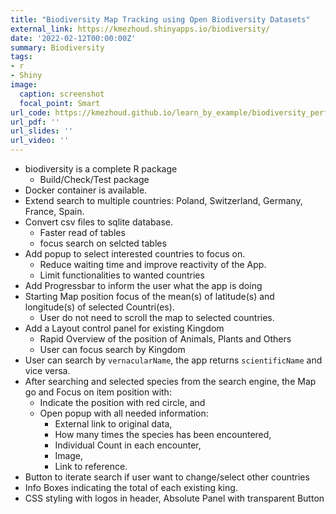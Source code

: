 ```yaml
---
title: "Biodiversity Map Tracking using Open Biodiversity Datasets"
external_link: https://kmezhoud.shinyapps.io/biodiversity/
date: '2022-02-12T00:00:00Z'
summary: Biodiversity
tags:
- r
- Shiny
image:
  caption: screenshot
  focal_point: Smart
url_code: https://kmezhoud.github.io/learn_by_example/biodiversity_performance/biodiversity_performance.html
url_pdf: ''
url_slides: ''
url_video: ''
---
```


+ biodiversity is a complete R package
  + Build/Check/Test package
+ Docker container is available.
+ Extend search to multiple countries: Poland, Switzerland, Germany, France, Spain.
+ Convert csv files to sqlite database.
  + Faster read of tables
  + focus search on selcted tables
+ Add popup to select interested countries to focus on. 
  + Reduce waiting time and improve reactivity of the App.
  + Limit functionalities to wanted countries
+ Add Progressbar to inform the user what the app is doing
+ Starting Map position focus of the mean(s) of latitude(s) and longitude(s) of selected Countri(es).
  + User do not need to scroll the map to selected countries.
+ Add a Layout control panel for existing Kingdom
  + Rapid Overview of the position of Animals, Plants and Others
  + User can focus search by Kingdom
+ User can search by `vernacularName`, the app returns `scientificName` and vice versa.
+ After searching and selected species from the search engine, the Map  go and Focus on item position with:
  + Indicate the position with red circle, and
  + Open popup with all needed information: 
    + External link to original data,
    + How many times the species has been encountered,
    + Individual Count in each encounter,
    + Image,
    + Link to reference.
+ Button to iterate search if user want to change/select other countries
+ Info Boxes indicating the total of each existing king.
+ CSS styling with logos in header, Absolute Panel with transparent Button